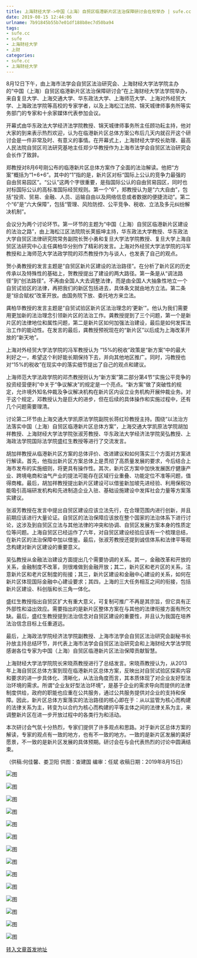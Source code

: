 ```yaml
---
title: 上海财经大学->中国（上海）自贸区临港新片区法治保障研讨会在校举办 | sufe.cc
date: 2019-08-15 12:44:06
urlname: 7b91845b55b7e01df188b8ec7d50ba94
tags: 
- sufe.cc
- sufe
- 上海财经大学
- 上财
categories:
- sufe.cc
- 上海财经大学
---
```



8月12日下午，由上海市法学会自贸区法治研究会、上海财经大学法学院主办的“中国（上海）自贸区临港新片区法治保障研讨会”在上海财经大学法学院举办，来自复旦大学、上海交通大学、华东政法大学、上海师范大学、上海对外经贸大学、上海政法学院等高校的专家学者，以及上海松江法院、锦天城律师事务所等实务部门的专家和十余家媒体代表参加会议。

开幕式由华东政法大学经济法学院教授、锦天城律师事务所主任顾功耘主持，他对大家的到来表示热烈欢迎，认为在临港新片区总体方案公布后几天内就召开这个研讨会是一件非常及时、有意义的事情。在开幕式上，上海财经大学校长助理、最高人民法院自贸区司法研究基地主任郑少华教授作为上海市法学会自贸区法治研究会会长作了致辞。

郑教授对8月6号刚公布的临港新片区总体方案作了全面的法治解读。他把“方案”概括为“1+6+6”。其中的“1”指的是，新片区对标“国际上公认的竞争力最强的自由贸易园区”。“公认”这两个字很重要，是指国际公认的自由贸易园区，同时也对标国际公认的高标准国际经贸规则。第一个“6”，郑教授认为是“六大自由”，包括“投资、贸易、金融、人员、运输自由以及网络信息或者数据的便捷流动”。第二个“6”是“六大保障”，包括“管理、风险防控、公平竞争、税收、立法及多元纠纷解决机制”。

会议分为两个讨论环节。第一环节的主题为“中国（上海）自贸区临港新片区建设的法治之路”，由上海松江区法院院长荚振坤主持，华东政法大学教授、华东政法大学自贸区法律研究院常务副院长贺小勇和复旦大学法学院教授、复旦大学上海自贸区法研究中心主任龚柏华分别作了精彩的发言。上海对外经贸大学法学院的冯军教授和上海师范大学法政学院的邓杰教授作为与谈人，也发表了自己的观点。

贺小勇教授的发言主题是“自贸区新片区建设的法治路径”。在分析了新片区的历史传承以及特殊性的基础上，贺教授提出了建设的两大路径。第一条是从“调法路径”到“创法路径”。不再由全国人大去调整法律，而是由全国人大抽象性地立一个自贸试验区的法律，再把我们的新区包括进去，具体条文就由地方立法。第二条是“综合赋权”改革开放。由国务院下放、委托地方来立法。

龚柏华教授的发言主题是“自贸试验区新片区法治理念的‘更新’”。他认为我们需要用更加新的法治理念引领新片区的法治工作。龚教授提到了三个问题，第一个是新片区的法律地位和属性问题，第二是新片区如何加强法治建设，最后是如何发挥法治工作的能动性。在发言的最后，龚教授预祝现在的“新片区”以后成为上海改革开放的“新天地”。

上海对外经贸大学法学院的冯军教授认为 “15%的税收”政策是“新方案”中的最大利好之一，希望这个利好能长期保持下去，并向其他地区推广。同时，冯教授也对“15%的税收”在现实中的落实细节提出了自己的观点和建议。

上海师范大学法政学院的邓杰教授则认为“新方案”第二部分第4节“实施公平竞争的投资经营便利”中关于“争议解决”的规定是一个亮点。“新方案”做了突破性的规定，允许境外知名仲裁及争议解决机构在新片区内设立业务机构开展仲裁业务。对于这个规定，邓教授认为是巨大的进步，但在后续的具体操作和实施过程中，还有几个问题需要理清。

讨论第二环节由上海交通大学凯原法学院副院长蒋红珍教授主持。围绕“以法治方法落实中国（上海）自贸区临港新片区总体方案”，上海交通大学凯原法学院胡加祥教授、上海财经大学法学院张淑芳教授、华东政法大学经济法学院吴弘教授、上海政法学院国际法学院盛红生教授等进行了交流发言。

胡加祥教授从临港新片区方案的总体评价、改进建议和如何落实三个方面对方案进行解读。首先，他指出新片区方案总体上是贯彻了高质量发展的要求，今后结合上海市发布的实施细则，将更具有操作性。其次，新片区方案中加快发展医疗健康产业、跨境电商和油气产业的提法可能存在区域行业重叠、功能定位不准等问题，值得商榷。最后，胡加祥教授提出新片区建设可以借鉴新加坡先进经验、利用保税功能吸引高端研发机构和先进制造企业入驻、基础设施建设中发挥社会力量等方案落实建议。

张淑芳教授在发言中提出自贸区建设应该立法先行，在合理范围内进行创新，并且前期应该进行大量论证。自贸区的法治保障应该放在整个国家的法治体系下进行讨论，这涉及到自贸区立法与其他法律的冲突和协调、自贸区发展方案本身的性质定位等问题。上海自贸区已经运作了六年，对自贸区建设经验应该有一个梳理总结，在新片区的法治保障中加以借鉴。最后，张淑芳教授还提到诚信体系和法律平等观念构建对新片区建设的重要意义。

吴弘教授从金融法治建设方面提出几个需要协调的关系。其一，金融改革和开放的关系，金融制度不改革，则很难做到金融开放；其二，新片区和老片区的关系，注意新片区和老片区制度的衔接；其三，新片区建设和金融中心建设的关系，如何在新片区体现国际金融中心建设要求；其四，上海的三大任务相互之间的衔接，包括新片区建设、科创版和长三角一体化。

盛红生教授指出自贸区扩大有重大意义，可复制可推广不再是其宗旨，但它具有正外部性和溢出效应。需要指出的是新片区整体方案在与其他的法律衔接方面有所欠缺。最后，盛红生教授提到法治信念对自贸区建设的重要性，并且认为我国在培养法治信念目标上任重道远。

最后，上海政法学院经济法学院副教授、上海市法学会自贸区法治研究会副秘书长孙放主持总结环节，并代表上海市法学会自贸区法治研究会和上海财经大学法学院感谢各位专家为中国（上海）自贸区临港新片区法治保障贡献智慧。

上海财经大学法学院院长宋晓燕教授进行了总结发言。宋晓燕教授认为，从2013年上海自贸区总体方案到现在临港新片区总体方案，反映出对自贸试验区探索内容和要求的进一步具体化、清晰化，从法治角度而言，其本质体现了对企业友好型法治环境的需求。所谓“企业友好型法治环境”，是基于企业的需求导向而提供的法律制度供给，政府的职能也应重在公共服务，通过公共服务提供对企业的支持和保障。因此，新片区总体方案落实的法治路径的核心即在于：从以监管为核心而构建的法律关系为主，转变为以合约为核心而构建的平等主体之间的法律关系为主，来调整新片区在进一步开放过程中的各类行为和活动。

本次研讨会气氛十分热烈，专家们提供了许多观点和思路。对于新片区总体方案的解读，专家的观点有一致的地方，也有不一致的地方。一致的是新片区发展的美好愿景，不一致的是新片区发展的具体预期。研讨会在与会代表热烈的讨论中圆满结束。

（供稿:何佳馨、娄卫阳 供图：查建国 编审：任斌 收稿日期：2019年8月15日）



![图](http://news.sufe.edu.cn/_upload/article/images/9f/fe/d87140b74e95b23ee678d2c6ad92/8dfef104-4e91-483a-a652-7a22d7b24b41.png)

![图](http://news.sufe.edu.cn/_upload/article/images/9f/fe/d87140b74e95b23ee678d2c6ad92/7e78dd6c-3476-4acb-9f54-e7cf19854375.jpg)

![图](http://news.sufe.edu.cn/_upload/article/images/9f/fe/d87140b74e95b23ee678d2c6ad92/ed75741b-6f77-4db5-8ed0-4a41c1e3d909.jpg)

![图](http://news.sufe.edu.cn/_upload/article/images/9f/fe/d87140b74e95b23ee678d2c6ad92/9db00993-8fb2-4f86-9500-f4c3c141dd94.jpg)

![图](http://news.sufe.edu.cn/_upload/article/images/9f/fe/d87140b74e95b23ee678d2c6ad92/1ae57fb8-3acc-42d9-a80a-da87a48f2b1e.jpg)

![图](http://news.sufe.edu.cn/_upload/article/images/9f/fe/d87140b74e95b23ee678d2c6ad92/0e19bf40-8ca8-4a45-9cc8-bdf2c34d141c.jpg)

![图](http://news.sufe.edu.cn/_upload/article/images/9f/fe/d87140b74e95b23ee678d2c6ad92/2f7a3548-6bdb-43d5-8917-d780e78fcb20.jpg)

![图](http://news.sufe.edu.cn/_upload/article/images/9f/fe/d87140b74e95b23ee678d2c6ad92/fe9c124a-6c9a-409e-b6cd-0c31516376d5.jpg)

![图](http://news.sufe.edu.cn/_upload/article/images/9f/fe/d87140b74e95b23ee678d2c6ad92/9fc7fc9f-57ac-4087-befe-16a6467f6bf3.jpg)

![图](http://news.sufe.edu.cn/_upload/article/images/9f/fe/d87140b74e95b23ee678d2c6ad92/009fb837-57c3-451c-9822-b39efd97977b.jpg)

![图](http://news.sufe.edu.cn/_upload/article/images/9f/fe/d87140b74e95b23ee678d2c6ad92/b2751ac7-7db8-41d8-9bd6-0c499c9edd65.jpg)

![图](http://news.sufe.edu.cn/_upload/article/images/9f/fe/d87140b74e95b23ee678d2c6ad92/f075abda-25e3-4e6f-ba4e-843430e3a297.jpg)

![图](http://news.sufe.edu.cn/_upload/article/images/9f/fe/d87140b74e95b23ee678d2c6ad92/22deb3fd-3513-4896-8f52-a38dd3dd1b5b.jpg)

![图](http://news.sufe.edu.cn/_upload/article/images/9f/fe/d87140b74e95b23ee678d2c6ad92/ff796b54-aa37-47b3-9a4f-d3c1d0cd6f94.jpg)

[转入文章首发地址](http://news.sufe.edu.cn/dc/70/c179a121968/page.htm)